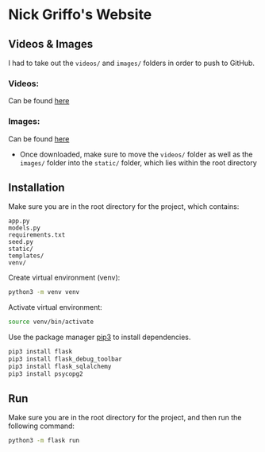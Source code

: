 # Nick Griffo's Website

## Videos & Images

I had to take out the `videos/` and `images/` folders in order to push to GitHub.

### Videos:
Can be found [here](https://drive.google.com/drive/folders/1cJS3njcyLIe5PUtFPSb-rNPFDRMbOLl1)

### Images:
Can be found [here](https://drive.google.com/drive/folders/1zqT2bEmt2N5K0xk_LFi61xnRuMssPKWU)

* Once downloaded, make sure to move the `videos/` folder as well as the `images/` folder into the `static/` folder, which lies within the root directory

## Installation

Make sure you are in the root directory for the project, which contains:

`app.py`\
`models.py`\
`requirements.txt`\
`seed.py`\
`static/`\
`templates/`\
`venv/`

Create virtual environment (venv):

```bash
python3 -m venv venv
```

Activate virtual environment:

```bash
source venv/bin/activate
```

Use the package manager [pip3](https://pip3.pypa.io/en/stable/) to install dependencies.

```bash
pip3 install flask
pip3 install flask_debug_toolbar
pip3 install flask_sqlalchemy
pip3 install psycopg2
```

## Run

Make sure you are in the root directory for the project, and then run the following command:

```bash
python3 -m flask run
```
